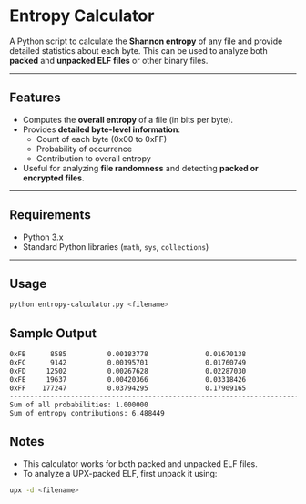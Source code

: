 # Entropy Calculator

A Python script to calculate the **Shannon entropy** of any file and provide detailed statistics about each byte. This can be used to analyze both **packed** and **unpacked ELF files** or other binary files.

---

## Features

- Computes the **overall entropy** of a file (in bits per byte).  
- Provides **detailed byte-level information**:
  - Count of each byte (0x00 to 0xFF)  
  - Probability of occurrence  
  - Contribution to overall entropy  
- Useful for analyzing **file randomness** and detecting **packed or encrypted files**.

---

## Requirements

- Python 3.x
- Standard Python libraries (`math`, `sys`, `collections`)

---

## Usage

```bash
python entropy-calculator.py <filename>
```
## Sample Output
```bash
0xFB      8585          0.00183778              0.01670138
0xFC      9142          0.00195701              0.01760749
0xFD     12502          0.00267628              0.02287030
0xFE     19637          0.00420366              0.03318426
0xFF    177247          0.03794295              0.17909165
--------------------------------------------------------------------------------
Sum of all probabilities: 1.000000
Sum of entropy contributions: 6.488449
```
## Notes
- This calculator works for both packed and unpacked ELF files.
- To analyze a UPX-packed ELF, first unpack it using:

```bash
upx -d <filename>
```
